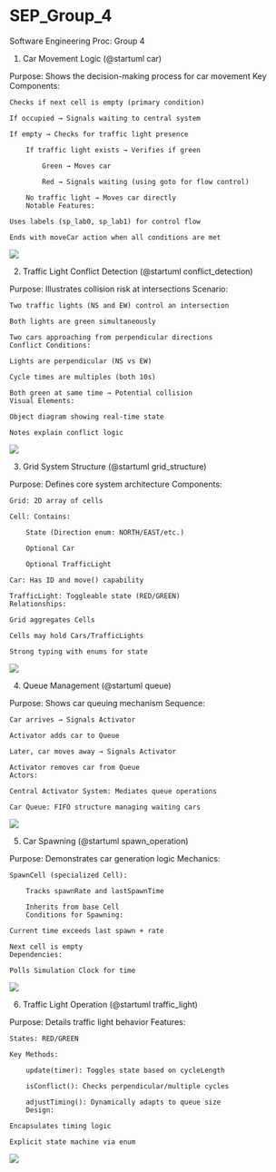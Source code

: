 # SEP_Group_4
Software Engineering Proc: Group 4
1. Car Movement Logic (@startuml car)

Purpose: Shows the decision-making process for car movement
Key Components:

    Checks if next cell is empty (primary condition)

    If occupied → Signals waiting to central system

    If empty → Checks for traffic light presence

        If traffic light exists → Verifies if green

            Green → Moves car

            Red → Signals waiting (using goto for flow control)

        No traffic light → Moves car directly
        Notable Features:

    Uses labels (sp_lab0, sp_lab1) for control flow

    Ends with moveCar action when all conditions are met
![](.\out\plantuml\cardiagram\car.svg)

2. Traffic Light Conflict Detection (@startuml conflict_detection)

Purpose: Illustrates collision risk at intersections
Scenario:

    Two traffic lights (NS and EW) control an intersection

    Both lights are green simultaneously

    Two cars approaching from perpendicular directions
    Conflict Conditions:

    Lights are perpendicular (NS vs EW)

    Cycle times are multiples (both 10s)

    Both green at same time → Potential collision
    Visual Elements:

    Object diagram showing real-time state

    Notes explain conflict logic
![](.\out\plantuml\conflictscenariodiagram\conflict_detection.svg)

3. Grid System Structure (@startuml grid_structure)

Purpose: Defines core system architecture
Components:

    Grid: 2D array of cells

    Cell: Contains:

        State (Direction enum: NORTH/EAST/etc.)

        Optional Car

        Optional TrafficLight

    Car: Has ID and move() capability

    TrafficLight: Toggleable state (RED/GREEN)
    Relationships:

    Grid aggregates Cells

    Cells may hold Cars/TrafficLights

    Strong typing with enums for state
![](.\out\plantuml\griddiagram\grid_structure.svg)

4. Queue Management (@startuml queue)

Purpose: Shows car queuing mechanism
Sequence:

    Car arrives → Signals Activator

    Activator adds car to Queue

    Later, car moves away → Signals Activator

    Activator removes car from Queue
    Actors:

    Central Activator System: Mediates queue operations

    Car Queue: FIFO structure managing waiting cars
![](.\out\plantuml\queuediagram\queue.svg)

5. Car Spawning (@startuml spawn_operation)

Purpose: Demonstrates car generation logic
Mechanics:

    SpawnCell (specialized Cell):

        Tracks spawnRate and lastSpawnTime

        Inherits from base Cell
        Conditions for Spawning:

    Current time exceeds last spawn + rate

    Next cell is empty
    Dependencies:

    Polls Simulation Clock for time
![](.\out\plantuml\spawn\spawn_operation.svg)

6. Traffic Light Operation (@startuml traffic_light)

Purpose: Details traffic light behavior
Features:

    States: RED/GREEN

    Key Methods:

        update(timer): Toggles state based on cycleLength

        isConflict(): Checks perpendicular/multiple cycles

        adjustTiming(): Dynamically adapts to queue size
        Design:

    Encapsulates timing logic

    Explicit state machine via enum
![](.\out\plantuml\trafficlightdiagram\traffic_light.svg)
